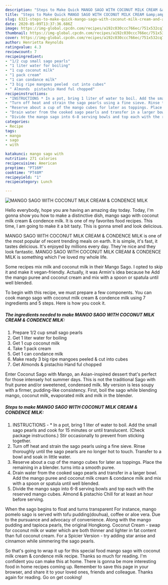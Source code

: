 ```yaml
---
description: "Steps to Make Quick MANGO SAGO WITH COCONUT MILK CREAM &amp;amp; CONDENCE MILK"
title: "Steps to Make Quick MANGO SAGO WITH COCONUT MILK CREAM &amp;amp; CONDENCE MILK"
slug: 6321-steps-to-make-quick-mango-sago-with-coconut-milk-cream-and-amp-condence-milk
date: 2020-05-09T13:37:36.686Z
image: https://img-global.cpcdn.com/recipes/a192c030ccc766ec/751x532cq70/mango-sago-with-coconut-milk-cream-condence-milk-recipe-main-photo.jpg
thumbnail: https://img-global.cpcdn.com/recipes/a192c030ccc766ec/751x532cq70/mango-sago-with-coconut-milk-cream-condence-milk-recipe-main-photo.jpg
cover: https://img-global.cpcdn.com/recipes/a192c030ccc766ec/751x532cq70/mango-sago-with-coconut-milk-cream-condence-milk-recipe-main-photo.jpg
author: Henrietta Reynolds
ratingvalue: 4.3
reviewcount: 7
recipeingredient:
- "1/2 cup small sago pearls"
- "1 liter water for boiling"
- "1 cup coconut milk"
- "1 pack cream"
- "1 can condance milk"
- "3 big ripe mangoes peeled  cut into cubes"
- " Almonds  pistachio Hand ful chopped"
recipeinstructions:
- "INSTRUCTIONS * In a pot, bring 1 liter of water to boil. Add the small sago pearls and cook for 15 minutes or until translucent. (Check package instructions.) Stir occasionally to prevent from sticking together."
- "Turn off heat and strain the sago pearls using a fine sieve. Rinse thoroughly until the sago pearls are no longer hot to touch. Transfer to a bowl and soak in little water."
- "Reserve about a cup of the mango cubes for later as toppings. Place the remaining in a blender. turns into a smooth puree."
- "Drain water from the cooked sago pearls and transfer in a larger bowl. Add the mango puree and coconut milk cream &amp; condance milk and mix with a spoon or spatula until well blended."
- "Divide the mango sago into 6-8 serving bowls and top each with the reserved mango cubes. Almond &amp; pistachio Chill for at least an hour before serving."
categories:
- Recipe
tags:
- mango
- sago
- with

katakunci: mango sago with 
nutrition: 271 calories
recipecuisine: American
preptime: "PT16M"
cooktime: "PT48M"
recipeyield: "1"
recipecategory: Lunch

---
```



![MANGO SAGO WITH COCONUT MILK CREAM &amp; CONDENCE MILK](https://img-global.cpcdn.com/recipes/a192c030ccc766ec/751x532cq70/mango-sago-with-coconut-milk-cream-condence-milk-recipe-main-photo.jpg)

Hello everybody, hope you are having an amazing day today. Today, I'm gonna show you how to make a distinctive dish, mango sago with coconut milk cream &amp; condence milk. It is one of my favorites food recipes. This time, I am going to make it a bit tasty. This is gonna smell and look delicious.

MANGO SAGO WITH COCONUT MILK CREAM &amp; CONDENCE MILK is one of the most popular of recent trending meals on earth. It is simple, it's fast, it tastes delicious. It's enjoyed by millions every day. They're nice and they look fantastic. MANGO SAGO WITH COCONUT MILK CREAM &amp; CONDENCE MILK is something which I've loved my whole life.

Some recipes mix milk and coconut milk in their Mango Sago. I opted to skip it and make it vegan-friendly. Actually, it was Armin&#39;s idea because he Add the mango puree and coconut cream and mix with a spoon or spatula until well blended.


To begin with this recipe, we must prepare a few components. You can cook mango sago with coconut milk cream &amp; condence milk using 7 ingredients and 5 steps. Here is how you cook it.

<!--inarticleads1-->

##### The ingredients needed to make MANGO SAGO WITH COCONUT MILK CREAM &amp; CONDENCE MILK:

1. Prepare 1/2 cup small sago pearls
1. Get 1 liter water for boiling
1. Get 1 cup coconut milk
1. Take 1 pack cream
1. Get 1 can condance milk
1. Make ready 3 big ripe mangoes peeled &amp; cut into cubes
1. Get  Almonds &amp; pistachio Hand ful chopped


Enter Coconut Sago with Mango, an Asian-inspired dessert that&#39;s perfect for those intensely hot summer days. This is not the traditional Sago with fruit puree and/or sweetened, condensed milk. My version is less soupy with a firmer, pudding-like consistency. First, boil the sago while blending mango, coconut milk, evaporated milk and milk in the blender. 

<!--inarticleads2-->

##### Steps to make MANGO SAGO WITH COCONUT MILK CREAM &amp; CONDENCE MILK:

1. INSTRUCTIONS - * In a pot, bring 1 liter of water to boil. Add the small sago pearls and cook for 15 minutes or until translucent. (Check package instructions.) Stir occasionally to prevent from sticking together.
1. Turn off heat and strain the sago pearls using a fine sieve. Rinse thoroughly until the sago pearls are no longer hot to touch. Transfer to a bowl and soak in little water.
1. Reserve about a cup of the mango cubes for later as toppings. Place the remaining in a blender. turns into a smooth puree.
1. Drain water from the cooked sago pearls and transfer in a larger bowl. Add the mango puree and coconut milk cream &amp; condance milk and mix with a spoon or spatula until well blended.
1. Divide the mango sago into 6-8 serving bowls and top each with the reserved mango cubes. Almond &amp; pistachio Chill for at least an hour before serving.


When the sago begins to float and turns transparent For instance, mango pomelo sago is served with tofu pudding(douhua), coffee or aloe vera. Due to the pursuance and advocacy of convenience. Along with the mango pudding and tapioca pearls, the original Hongkong. Coconut Cream - swap for coconut milk or water which are both thinner and lighter in fat content than full coconut cream. For a Spicier Version - try adding star anise and cinnamon while simmering the sago pearls. 

So that's going to wrap it up for this special food mango sago with coconut milk cream &amp; condence milk recipe. Thanks so much for reading. I'm confident you can make this at home. There is gonna be more interesting food in home recipes coming up. Remember to save this page in your browser, and share it to your loved ones, friends and colleague. Thanks again for reading. Go on get cooking!
